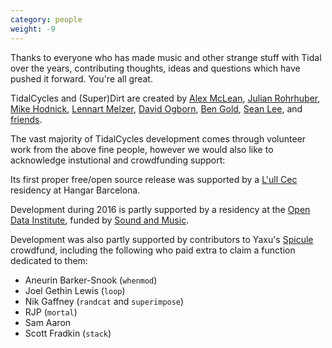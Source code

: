 ```yaml
---
category: people
weight: -9
---
```


Thanks to everyone who has made music and other strange stuff with
Tidal over the years, contributing thoughts, ideas and questions which
have pushed it forward. You're all great.

TidalCycles and (Super)Dirt are created by <span class="people"><span class="person">[Alex McLean](http://yaxu.org), </span><span class="person">[Julian Rohrhuber](http://wertlos.org/~rohrhuber/), </span><span class="person">[Mike Hodnick](http://kindohm.com/), 
[Lennart Melzer](https://github.com/lennart), </span><span class="person">[David Ogborn](http://www.d0kt0r0.net/), </span><span class="person">[Ben Gold](https://github.com/bgold-cosmos), </span> <span class="person"><a href="http://notimportant.org/">Sean Lee</a>, </span></span> and [friends](https://github.com/tidalcycles/Tidal/graphs/contributors).

<script>
$.fn.randomize = function(selector){
    (selector ? this.find(selector) : this).parent().each(function(){
        $(this).children(selector).sort(function(){
            return Math.random() - 0.5;
        }).detach().appendTo(this);
    });

    return this;
};

$(".people").randomize(".person");
</script>

The vast majority of TidalCycles development comes through volunteer
work from the above fine people, however we would also like to
acknowledge instutional and crowdfunding support:

Its first proper free/open source release was supported by a
[L'ull Cec](https://lullcec.org/) residency at Hangar Barcelona.

Development during 2016 is partly supported by a residency at the
[Open Data Institute](http://theodi.org/), funded by
[Sound and Music](http://soundandmusic.org/).

Development was also partly supported by contributors to Yaxu's
[Spicule](http://www.pledgemusic.com/projects/spicule/) crowdfund,
including the following who paid extra to claim a function dedicated to them:

* Aneurin Barker-Snook (`whenmod`)
* Joel Gethin Lewis (`loop`)
* Nik Gaffney (`randcat` and `superimpose`)
* RJP (`mortal`)
* Sam Aaron
* Scott Fradkin (`stack`)
